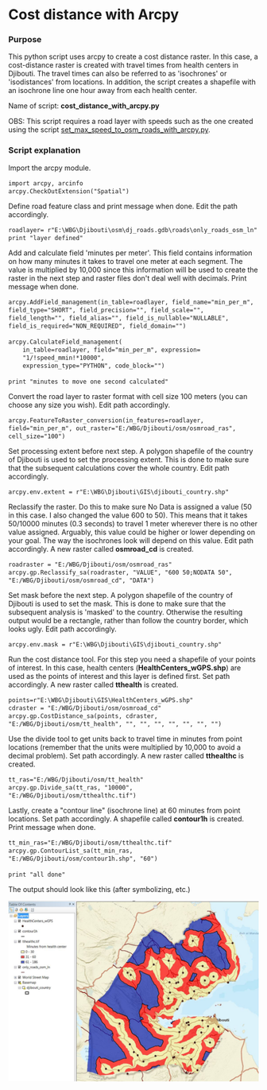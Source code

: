 # Cost distance with Arcpy

### Purpose
This python script uses arcpy to create a cost distance raster. In this case, a cost-distance raster is created with travel times from health centers in Djibouti. The travel times can also be referred to as 'isochrones' or 'isodistances' from locations.
In addition, the script creates a shapefile with an isochrone line one hour away from each health center.

Name of script: **cost_distance_with_arcpy.py**

OBS: This script requires a road layer with speeds such as the one created using the script [set_max_speed_to_osm_roads_with_arcpy.py](set_max_speed_to_osm_roads_with_arcpy.py).

### Script explanation

Import the arcpy module.
```
import arcpy, arcinfo
arcpy.CheckOutExtension("Spatial")
```
Define road feature class and print message when done. Edit the path accordingly.
```
roadlayer= r"E:\WBG\Djibouti\osm\dj_roads.gdb\roads\only_roads_osm_ln"
print "layer defined"
```
Add and calculate field 'minutes per meter'. This field contains information on how many minutes it takes to travel one meter at each segment. The value is multiplied by 10,000 since this information will be used to create the raster in the next step and raster files don't deal well with decimals.
Print message when done.
```
arcpy.AddField_management(in_table=roadlayer, field_name="min_per_m", field_type="SHORT", field_precision="", field_scale="", field_length="", field_alias="", field_is_nullable="NULLABLE", field_is_required="NON_REQUIRED", field_domain="")

arcpy.CalculateField_management(
    in_table=roadlayer, field="min_per_m", expression=
    "1/!speed_mmin!*10000",
    expression_type="PYTHON", code_block="")

print "minutes to move one second calculated"
```
Convert the road layer to raster format with cell size 100 meters (you can choose any size you wish). Edit path accordingly.
```
arcpy.FeatureToRaster_conversion(in_features=roadlayer, field="min_per_m", out_raster="E:/WBG/Djibouti/osm/osmroad_ras", cell_size="100")
```
Set processing extent before next step. A polygon shapefile of the country of Djibouti is used to set the processing extent. This is done to make sure that the subsequent calculations cover the whole country. Edit path accordingly.
```
arcpy.env.extent = r"E:\WBG\Djibouti\GIS\djibouti_country.shp"
```
Reclassify the raster. Do this to make sure No Data is assigned a value (50 in this case. I also changed the value 600 to 50). This means that it takes 50/10000 minutes (0.3 seconds) to travel 1 meter wherever there is no other value assigned. Arguably, this value could be higher or lower depending on your goal. The way the isochrones look will depend on this value.
Edit path accordingly. A new raster called **osmroad_cd** is created.
```
roadraster = "E:/WBG/Djibouti/osm/osmroad_ras"
arcpy.gp.Reclassify_sa(roadraster, "VALUE", "600 50;NODATA 50", "E:/WBG/Djibouti/osm/osmroad_cd", "DATA")
```
Set mask before the next step. A polygon shapefile of the country of Djibouti is used to set the mask. This is done to make sure that the subsequent analysis is 'masked' to the country. Otherwise the resulting output would be a rectangle, rather than follow the country border, which looks ugly. Edit path accordingly.
```
arcpy.env.mask = r"E:\WBG\Djibouti\GIS\djibouti_country.shp"
```
Run the cost distance tool. For this step you need a shapefile of your points of interest. In this case, health centers (**HealthCenters_wGPS.shp**) are used as the points of interest and this layer is defined first. Set path accordingly. A new raster called **tthealth** is created.
```
points=r"E:\WBG\Djibouti\GIS\HealthCenters_wGPS.shp"
cdraster = "E:/WBG/Djibouti/osm/osmroad_cd"
arcpy.gp.CostDistance_sa(points, cdraster, "E:/WBG/Djibouti/osm/tt_health", "", "", "", "", "", "", "")
```
Use the divide tool to get units back to travel time in minutes from point locations (remember that the units were multiplied by 10,000 to avoid a decimal problem). Set path accordingly. A new raster called **tthealthc** is created.
```
tt_ras="E:/WBG/Djibouti/osm/tt_health"
arcpy.gp.Divide_sa(tt_ras, "10000", "E:/WBG/Djibouti/osm/tthealthc.tif")
```
Lastly, create a "contour line" (isochrone line) at 60 minutes from point locations. Set path accordingly. A shapefile called **contour1h** is created. Print message when done.

```
tt_min_ras="E:/WBG/Djibouti/osm/tthealthc.tif"
arcpy.gp.ContourList_sa(tt_min_ras, "E:/WBG/Djibouti/osm/contour1h.shp", "60")

print "all done"
```
The output should look like this (after symbolizing, etc.)

![Cost-Distance isochrones Djibouti](cost_distance_djibouti.jpg)
